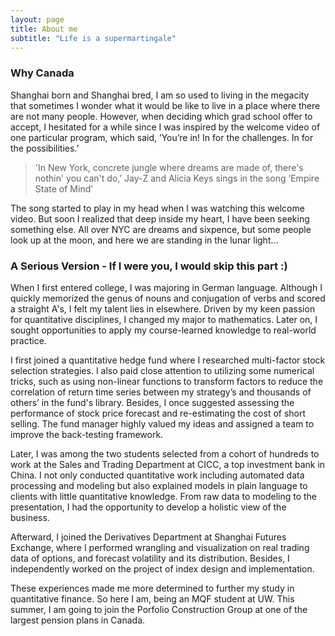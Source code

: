 ```yaml
---
layout: page
title: About me
subtitle: "Life is a supermartingale"
---
```

<!--  Temporary -->
<!-- <div id="aboutme-section">

<p class="about-text">
<span class="fa fa-graduation-cap about-icon"></span>
 I am currently pursuing a Master's degree in Quantitative Finance from University of Waterloo(<a target="_blank" href="https://uwaterloo.ca/statistics-and-actuarial-science/programs/graduate-programs/master-quantitative-finance">MQF</a>).
</p>


<p class="about-text">
<span class="fa fa-heart about-icon"></span>
 I enjoy playing table tennis and I am also learning skiing and skating. Another part of me: Amateur Nitendo Switch player
</p> -->




<h3> Why Canada</h3>

<p>Shanghai born and Shanghai bred, I am so used to living in the megacity that sometimes I wonder what it would be like to live in a place where there are not many people. However, when deciding which grad school offer to accept, I hesitated for a while since I was inspired by the welcome video of one particular program, which said, ’You’re in! In for the challenges. In for the possibilities.’ </p>

<p> <blockquote>'In New York, concrete jungle where dreams are made of, there's nothin' you can't do,’ Jay-Z and Alicia Keys sings in the song ‘Empire State of Mind’</blockquote></p>

<p>The song started to play in my head when I was watching this welcome video. But soon I realized that deep inside my heart, I have been seeking something else. All over NYC are dreams and sixpence, but some people look up at the moon, and here we are standing in the lunar light... </p>



<h3> A Serious Version - If I were you, I would skip this part :) </h3>

<p> When I first entered college, I was majoring in German language. Although I quickly memorized the genus of nouns and conjugation of verbs and scored a straight A's, I felt my talent lies in elsewhere. Driven by my keen passion for quantitative disciplines, I changed my major to mathematics. Later on, I sought opportunities to apply my course-learned knowledge to real-world practice.</p> 

<p> I first joined a quantitative hedge fund where I researched multi-factor stock selection strategies. I also paid close attention to utilizing some numerical tricks, such as using non-linear functions to transform factors to reduce the correlation of return time series between my strategy’s and thousands of others’ in the fund's library. Besides, I once suggested assessing the performance of stock price forecast and re-estimating the cost of short selling. The fund manager highly valued my ideas and assigned a team to improve the back-testing framework.</p> 

<p> Later, I was among the two students selected from a cohort of hundreds to work at the Sales and Trading Department at CICC, a top investment bank in China. I not only conducted quantitative work including automated data processing and modeling but also explained models in plain language to clients with little quantitative knowledge. From raw data to modeling to the presentation, I had the opportunity to develop a holistic view of the business. </p> 

<p> Afterward, I joined the Derivatives Department at Shanghai Futures Exchange, where I performed wrangling and visualization on real trading data of options, and forecast volatility and its distribution. Besides, I independently worked on the project of index design and implementation.</p> 

<p> These experiences made me more determined to further my study in quantitative finance. So here I am, being an MQF student at UW. This summer, I am going to join the Porfolio Construction Group at one of the largest pension plans in Canada.</p> 
